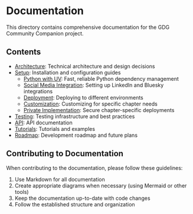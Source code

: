 # Documentation

This directory contains comprehensive documentation for the GDG Community Companion project.

## Contents

- [Architecture](./architecture/README.md): Technical architecture and design decisions
- [Setup](./setup/README.md): Installation and configuration guides
  - [Python with UV](./setup/python-with-uv.md): Fast, reliable Python dependency management
  - [Social Media Integration](./setup/social-media-integration.md): Setting up LinkedIn and Bluesky integrations
  - [Deployment](./setup/deployment.md): Deploying to different environments
  - [Customization](./setup/customization.md): Customizing for specific chapter needs
  - [Private Implementation](./setup/private-implementation.md): Secure chapter-specific deployments
- [Testing](./testing.md): Testing infrastructure and best practices
- [API](./api/README.md): API documentation 
- [Tutorials](./tutorials/README.md): Tutorials and examples
- [Roadmap](./roadmap.md): Development roadmap and future plans

## Contributing to Documentation

When contributing to the documentation, please follow these guidelines:

1. Use Markdown for all documentation
2. Create appropriate diagrams when necessary (using Mermaid or other tools)
3. Keep the documentation up-to-date with code changes
4. Follow the established structure and organization
